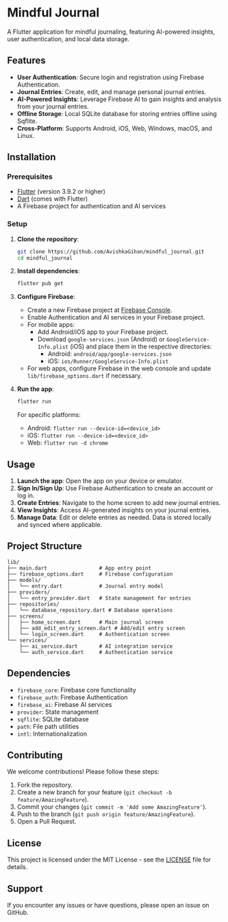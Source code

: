 # Mindful Journal

A Flutter application for mindful journaling, featuring AI-powered insights, user authentication, and local data storage.

## Features

- **User Authentication**: Secure login and registration using Firebase Authentication.
- **Journal Entries**: Create, edit, and manage personal journal entries.
- **AI-Powered Insights**: Leverage Firebase AI to gain insights and analysis from your journal entries.
- **Offline Storage**: Local SQLite database for storing entries offline using Sqflite.
- **Cross-Platform**: Supports Android, iOS, Web, Windows, macOS, and Linux.

## Installation

### Prerequisites

- [Flutter](https://flutter.dev/docs/get-started/install) (version 3.9.2 or higher)
- [Dart](https://dart.dev/get-dart) (comes with Flutter)
- A Firebase project for authentication and AI services

### Setup

1. **Clone the repository**:

   ```bash
   git clone https://github.com/AvishkaGihan/mindful_journal.git
   cd mindful_journal
   ```

2. **Install dependencies**:

   ```bash
   flutter pub get
   ```

3. **Configure Firebase**:

   - Create a new Firebase project at [Firebase Console](https://console.firebase.google.com/).
   - Enable Authentication and AI services in your Firebase project.
   - For mobile apps:
     - Add Android/iOS app to your Firebase project.
     - Download `google-services.json` (Android) or `GoogleService-Info.plist` (iOS) and place them in the respective directories:
       - Android: `android/app/google-services.json`
       - iOS: `ios/Runner/GoogleService-Info.plist`
   - For web apps, configure Firebase in the web console and update `lib/firebase_options.dart` if necessary.

4. **Run the app**:

   ```bash
   flutter run
   ```

   For specific platforms:

   - Android: `flutter run --device-id=<device_id>`
   - iOS: `flutter run --device-id=<device_id>`
   - Web: `flutter run -d chrome`

## Usage

1. **Launch the app**: Open the app on your device or emulator.
2. **Sign In/Sign Up**: Use Firebase Authentication to create an account or log in.
3. **Create Entries**: Navigate to the home screen to add new journal entries.
4. **View Insights**: Access AI-generated insights on your journal entries.
5. **Manage Data**: Edit or delete entries as needed. Data is stored locally and synced where applicable.

## Project Structure

```
lib/
├── main.dart                 # App entry point
├── firebase_options.dart     # Firebase configuration
├── models/
│   └── entry.dart            # Journal entry model
├── providers/
│   └── entry_provider.dart   # State management for entries
├── repositories/
│   └── database_repository.dart # Database operations
├── screens/
│   ├── home_screen.dart      # Main journal screen
│   ├── add_edit_entry_screen.dart # Add/edit entry screen
│   └── login_screen.dart     # Authentication screen
└── services/
    ├── ai_service.dart       # AI integration service
    └── auth_service.dart     # Authentication service
```

## Dependencies

- `firebase_core`: Firebase core functionality
- `firebase_auth`: Firebase Authentication
- `firebase_ai`: Firebase AI services
- `provider`: State management
- `sqflite`: SQLite database
- `path`: File path utilities
- `intl`: Internationalization

## Contributing

We welcome contributions! Please follow these steps:

1. Fork the repository.
2. Create a new branch for your feature (`git checkout -b feature/AmazingFeature`).
3. Commit your changes (`git commit -m 'Add some AmazingFeature'`).
4. Push to the branch (`git push origin feature/AmazingFeature`).
5. Open a Pull Request.

## License

This project is licensed under the MIT License - see the [LICENSE](LICENSE) file for details.

## Support

If you encounter any issues or have questions, please open an issue on GitHub.
